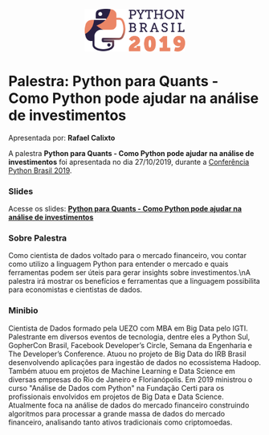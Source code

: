 <p align="center"><img src="../../logo_python_brasil_2019-01.svg" width="200"></p>

# Palestra: Python para Quants - Como Python pode ajudar na análise de investimentos
Apresentada por: **Rafael Calixto**


A palestra **Python para Quants - Como Python pode ajudar na análise de investimentos** foi apresentada no dia 27/10/2019, durante a [Conferência Python Brasil 2019](http://2019.pythonbrasil.org.br).



### Slides

Acesse os slides: **[Python para Quants - Como Python pode ajudar na análise de investimentos](https://drive.google.com/file/d/1vOKRpsNnEZvWtTv-fuzJzFpEBk4W_9tN/view)**



### Sobre Palestra
Como cientista de dados voltado para o mercado financeiro, vou contar como utilizo a linguagem Python para entender o mercado e quais ferramentas podem ser úteis para gerar insights sobre investimentos.\nA palestra irá mostrar os benefícios e ferramentas que a linguagem possibilita para economistas e cientistas de dados.



### Minibio
Cientista de Dados formado pela UEZO com MBA em Big Data pelo IGTI. Palestrante em diversos eventos de tecnologia, dentre eles a Python Sul, GopherCon Brasil, Facebook Developer’s Circle, Semana da Engenharia e The Developer’s Conference. Atuou no projeto de Big Data do IRB Brasil desenvolvendo aplicações para ingestão de dados no ecossistema Hadoop. Também atuou em projetos de Machine Learning e Data Science em diversas empresas do Rio de Janeiro e Florianópolis. Em 2019 ministrou o curso "Análise de Dados com Python" na Fundação Certi para os profissionais envolvidos em projetos de Big Data e Data Science. Atualmente foca na análise de dados do mercado financeiro construindo algoritmos para processar a grande massa de dados do mercado financeiro, analisando tanto ativos tradicionais como criptomoedas.


